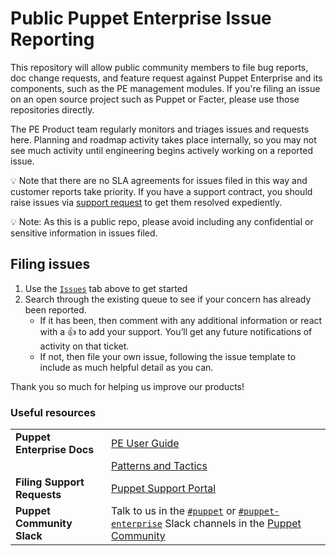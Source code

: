 # Public Puppet Enterprise Issue Reporting

This repository will allow public community members to file bug reports, doc change
requests, and feature request against Puppet Enterprise and its components, such as
the PE management modules. If you're filing an issue on an open source project such
as Puppet or Facter, please use those repositories directly.

The PE Product team regularly monitors and triages issues and requests here. Planning
and roadmap activity takes place internally, so you may not see much activity until
engineering begins actively working on a reported issue.

:bulb: Note that there are no SLA agreements for issues filed in this way and customer
reports take priority. If you have a support contract, you should raise issues via
[support request](https://support.puppet.com/) to get them resolved expediently.

:bulb: Note: As this is a public repo, please avoid including any confidential or sensitive information in issues filed.

## Filing issues

1. Use the [`Issues`](https://github.com/puppetlabs/puppet-enterprise_issues/issues) tab above to get started
1. Search through the existing queue to see if your concern has already been reported. 
    * If it has been, then comment with any additional information or react with a 👍
      to add your support. You’ll get any future notifications of activity on that ticket.
    * If not, then file your own issue, following the issue template to include as much
      helpful detail as you can.

Thank you so much for helping us improve our products!

### Useful resources

|                                   |                                                         |
| --------------------------------- | ------------------------------------------------------- |
| **Puppet Enterprise Docs**        | [PE User Guide](https://www.puppet.com/docs/pe/latest/pe_user_guide.html) |
|                                   | [Patterns and Tactics](https://www.puppet.com/docs/patterns-and-tactics/latest/patterns-and-tactics) |
| **Filing Support Requests**       | [Puppet Support Portal](https://support.puppet.com/)    |
| **Puppet Community Slack**        | Talk to us in the [`#puppet`](http://puppetcommunity.slack.com/app_redirect?channel=puppet) or [`#puppet-enterprise`](http://puppetcommunity.slack.com/app_redirect?channel=puppet-enterprise) Slack channels in the [Puppet Community](https://www.puppet.com/community) |
